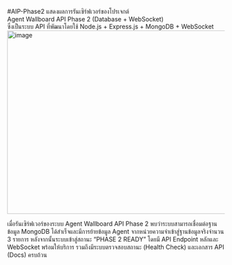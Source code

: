 #AIP-Phase2
แสดงผลการรันเซิร์ฟเวอร์ของโปรเจกต์ <br>
 Agent Wallboard API Phase 2 (Database + WebSocket)  <br>
ซึ่งเป็นระบบ API ที่พัฒนาโดยใช้ Node.js + Express.js + MongoDB + WebSocket  <br>
<img width="843" height="424" alt="image" src="https://github.com/user-attachments/assets/7a582ccf-a7fd-473c-8d13-365e46488663" /> <br>

เมื่อรันเซิร์ฟเวอร์ของระบบ Agent Wallboard API Phase 2 พบว่าระบบสามารถเชื่อมต่อฐานข้อมูล MongoDB ได้สำเร็จและมีการย้ายข้อมูล Agent จากหน่วยความจำเข้าสู่ฐานข้อมูลจริงจำนวน 3 รายการ หลังจากนั้นระบบเข้าสู่สถานะ “PHASE 2 READY” โดยมี API Endpoint หลักและ WebSocket พร้อมให้บริการ รวมถึงมีระบบตรวจสอบสถานะ (Health Check) และเอกสาร API (Docs) ครบถ้วน 
